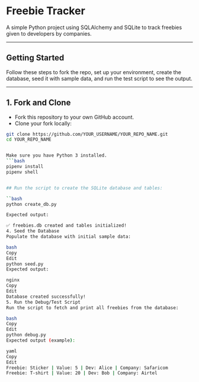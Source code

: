# Freebie Tracker

A simple Python project using SQLAlchemy and SQLite to track freebies given to developers by companies.

---

## Getting Started

Follow these steps to fork the repo, set up your environment, create the database, seed it with sample data, and run the test script to see the output.

---

## 1. Fork and Clone

- Fork this repository to your own GitHub account.
- Clone your fork locally:

```bash
git clone https://github.com/YOUR_USERNAME/YOUR_REPO_NAME.git
cd YOUR_REPO_NAME


Make sure you have Python 3 installed.
```bash
pipenv install
pipenv shell


## Run the script to create the SQLite database and tables:

``bash
python create_db.py

Expected output:

✅ freebies.db created and tables initialized!
4. Seed the Database
Populate the database with initial sample data:

bash
Copy
Edit
python seed.py
Expected output:

nginx
Copy
Edit
Database created successfully!
5. Run the Debug/Test Script
Run the script to fetch and print all freebies from the database:

bash
Copy
Edit
python debug.py
Expected output (example):

yaml
Copy
Edit
Freebie: Sticker | Value: 5 | Dev: Alice | Company: Safaricom  
Freebie: T-shirt | Value: 20 | Dev: Bob | Company: Airtel
